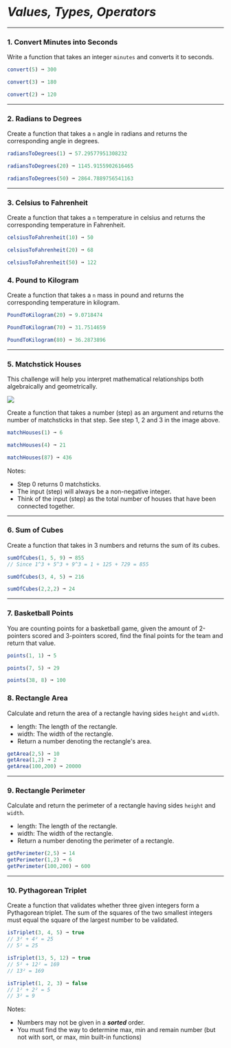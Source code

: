 # **_Values, Types, Operators_**
---

### 1. Convert Minutes into Seconds

Write a function that takes an integer `minutes` and converts it to seconds.

```js
convert(5) ➞ 300

convert(3) ➞ 180

convert(2) ➞ 120
```

---

### 2. Radians to Degrees

Create a function that takes a `n` angle in radians and returns the corresponding angle in degrees.

```js
radiansToDegrees(1) ➞ 57.29577951308232

radiansToDegrees(20) ➞ 1145.9155902616465

radiansToDegrees(50) ➞ 2864.7889756541163
```

---


### 3. Celsius to Fahrenheit

Create a function that takes a `n` temperature in celsius and returns the corresponding temperature in Fahrenheit.

```js
celsiusToFahrenheit(10) ➞ 50

celsiusToFahrenheit(20) ➞ 68

celsiusToFahrenheit(50) ➞ 122
```

### 4. Pound to Kilogram

Create a function that takes a `n` mass in pound and returns the corresponding temperature in kilogram.

```js
PoundToKilogram(20) ➞ 9.0718474

PoundToKilogram(70) ➞ 31.7514659

PoundToKilogram(80) ➞ 36.2873896
```

---

### 5. Matchstick Houses

This challenge will help you interpret mathematical relationships both algebraically and geometrically.

<img src="../../sources/matchstick-houses.png">

Create a function that takes a number (step) as an argument and returns the number of matchsticks in that step. See step 1, 2 and 3 in the image above.

```js
matchHouses(1) ➞ 6

matchHouses(4) ➞ 21

matchHouses(87) ➞ 436

```
Notes:  
- Step 0 returns 0 matchsticks.  
- The input (step) will always be a non-negative integer.  
- Think of the input (step) as the total number of houses that have been connected together.

---

### 6. Sum of Cubes

Create a function that takes in 3 numbers and returns the sum of its cubes.

```js
sumOfCubes(1, 5, 9) ➞ 855
// Since 1^3 + 5^3 + 9^3 = 1 + 125 + 729 = 855

sumOfCubes(3, 4, 5) ➞ 216

sumOfCubes(2,2,2) ➞ 24

```

---

### 7. Basketball Points

You are counting points for a basketball game, given the amount of 2-pointers scored and 3-pointers scored, find the final points for the team and return that value.

```js
points(1, 1) ➞ 5

points(7, 5) ➞ 29

points(38, 8) ➞ 100
```



### 8. Rectangle Area

Calculate and return the area of a rectangle having sides `height` and `width`.

- length: The length of the rectangle.
- width: The width of the rectangle.
- Return a number denoting the rectangle's area.

```js
getArea(2,5) ➞ 10
getArea(1,2) ➞ 2
getArea(100,200) ➞ 20000
```

---

### 9. Rectangle Perimeter

Calculate and return the perimeter of a rectangle having sides `height` and `width`.

- length: The length of the rectangle.
- width: The width of the rectangle.
- Return a number denoting the perimeter of a rectangle.

```js
getPerimeter(2,5) ➞ 14
getPerimeter(1,2) ➞ 6
getPerimeter(100,200) ➞ 600
```

---

### 10. Pythagorean Triplet

 Create a function that validates whether three given integers form a Pythagorean triplet. The sum of the squares of the two smallest integers must equal the square of the largest number to be validated.

```js
isTriplet(3, 4, 5) ➞ true
// 3² + 4² = 25
// 5² = 25

isTriplet(13, 5, 12) ➞ true
// 5² + 12² = 169
// 13² = 169

isTriplet(1, 2, 3) ➞ false
// 1² + 2² = 5
// 3² = 9
```

Notes:  
- Numbers may not be given in a **_sorted_** order.
- You must find the way to determine max, min and remain number (but not with sort, or max, min built-in functions)


